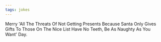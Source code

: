 ```yaml
---
tags: jokes
---
```


Merry 'All The Threats Of Not Getting Presents Because Santa Only Gives Gifts To Those On The Nice List Have No Teeth, Be As Naughty As You Want' Day.
